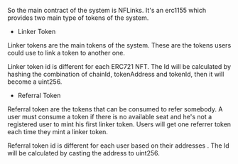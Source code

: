 So the main contract of the system is NFLinks. It's an erc1155 which provides two main type of tokens of the system.

- Linker Token

Linker tokens are the main tokens of the system. These are the tokens users could use to link a token to another one.

Linker token id is different for each ERC721 NFT. The Id will be calculated by hashing the combination of chainId, tokenAddress and tokenId, then it will become a uint256.

- Referral Token

Referral token are the tokens that can be consumed to refer somebody. A user must consume a token if there is no available seat and he's not a registered user to mint his first linker token. Users will get one referrer token each time they mint a linker token.

Referral token id is different for each user based on their addresses . The Id will be calculated by casting the address to uint256.

